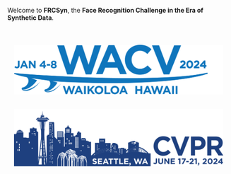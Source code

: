 Welcome to **FRCSyn**, the **Face Recognition Challenge in the Era of Synthetic Data**.

<div style="display: flex; flex-direction: row;">
    <div style="flex: 50%; padding: 15px; padding-top:25px">
        <p align="center">
            <a href="WACV2024.html">
                <img src="/assets/images/WACV-Logo_2024-1024x243.png" alt="WACV2024" width="100%">
            </a>
        </p>
        <p align="center" style="padding-top:2px">
            <a href="WACV2024.html" style="text-decoration: none; color: inherit;>FRCSyn 1st Edition WACV On-Going</a>
        </p>
    </div>
    <div style="flex: 50%; padding: 5px;">
        <p align="center">
            <a href="CVPR2024.html">
                <img src="/assets/images/cvpr_banner_homepage-cropped.png" alt="CVPR2024" width="100%">
            </a>
        </p>
        <p align="center">
            <a href="CVPR2024.html" style="text-decoration: none; color: inherit;>FRCSyn 2nd Edition</a>
        </p>
    </div>
</div>
